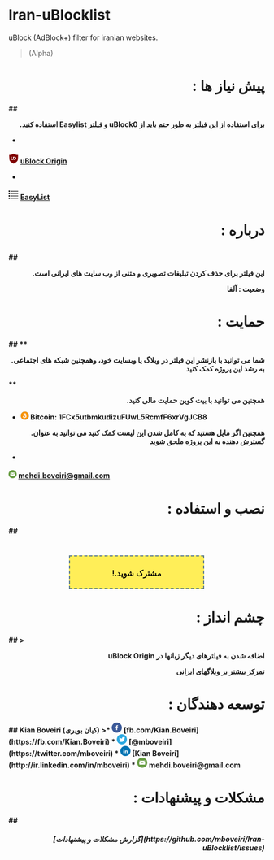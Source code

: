 # Iran-uBlocklist
uBlock (AdBlock+) filter for iranian websites.
>(Alpha)

<h1 align="right">: پیش نیاز ها </h1>
##

<b><p align="right">.استفاده کنید Easylist  و فیلتر  uBlock0  برای استفاده از این فیلتر به طور حتم باید از</p>

* <sub>
<img  src="https://github.com/mboveiri/Iran-uBlocklist/raw/master/img/ulogo.png"
      height="20"
      width="20">
</sub> [uBlock Origin](https://github.com/gorhill/uBlock/releases)
* <sub>
<img  src="https://raw.githubusercontent.com/mboveiri/Iran-uBlocklist/master/img/list.png"
      height="20"
      width="20">
</sub> [EasyList](https://easylist.adblockplus.org/en/)

<h1 p align="right">: درباره</p></h1>
##
<p align="right">.این فیلتر برای حذف کردن تبلیغات تصویری و متنی از وب سایت های ایرانی است

<p align="right">وضعیت : آلفا 


<h1 p align="right">: حمایت </h1>
##
**<p align="right">.شما می توانید با بازنشر این فیلتر در وبلاگ یا وبسایت خود، وهمچنین شبکه های اجتماعی به رشد این پروژه کمک کنید</p>**

**<p align="right">.همچنین می توانید با بیت کوین حمایت مالی کنید**


* ![Bitcoin](https://raw.githubusercontent.com/mboveiri/Iran-uBlocklist/master/img/bitcoin.png)  Bitcoin: 1FCx5utbmkudizuFUwL5RcmfF6xrVgJCB8

**<p align="right">.همچنین اگر مایل هستید که به کامل شدن این لیست کمک کنید می توانید به عنوان گسترش دهنده به این پروژه ملحق شوید**

*  <sub>
<img  src="https://raw.githubusercontent.com/mboveiri/Iran-uBlocklist/master/img/mail.png"
      height="16"
      width="16">
</sub> mehdi.boveiri@gmail.com

<h1 p align="right">: نصب و استفاده </h1>
##


<h1 align="center"><button  style="background-color:#ffee58; border:2px; border-style: dashed; border-color:#607d8b; width:20em; height:5em;"><h3>!.مشترک شوید</h3></button>  


##

<h1 p align="right">: چشم انداز</h1>
##
> <p align="right">uBlock Origin اضافه شدن به فیلترهای دیگر زبانها در
<p align="right">تمرکز بیشتر بر وبلاگهای ایرانی

<h1 p align="right"> : توسعه دهندگان</h1>
##
Kian Boveiri (کیان بویری)
>* 
<img  src="https://github.com/mboveiri/Iran-uBlocklist/raw/master/img/fb.png"
      height="20"
      width="20">
</sub> [fb.com/Kian.Boveiri](https://fb.com/Kian.Boveiri)
* <img  src="https://github.com/mboveiri/Iran-uBlocklist/raw/master/img/tw.png"
      height="20"
      width="20">
</sub> [@mboveiri](https://twitter.com/mboveiri)
* <img  src="https://github.com/mboveiri/Iran-uBlocklist/raw/master/img/linkedin.png"
      height="20"
      width="20">
</sub> [Kian Boveiri](http://ir.linkedin.com/in/mboveiri)
* <img  src="https://github.com/mboveiri/Iran-uBlocklist/raw/master/img/mail.png"
      height="20"
      width="20">
</sub>mehdi.boveiri@gmail.com

<h1 p align="right">: مشکلات و پیشنهادات</h1>
##
<h5 p align="right">[گزارش مشکلات و پیشنهادات](https://github.com/mboveiri/Iran-uBlocklist/issues)


